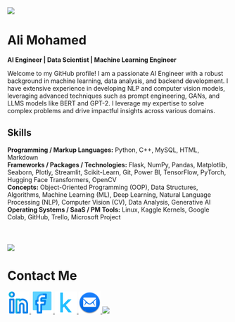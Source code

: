 <!--     Header -->
<img src="https://capsule-render.vercel.app/api?type=waving&color=gradient&height=200&section=header&text=Hello%20World!😁&fontSize=70&animation=blink&fontAlign=33&fontAlignY=30" />

<!--     Paragraph -->
<h1>Ali Mohamed</h1>
<p><strong> AI Engineer | Data Scientist | Machine Learning Engineer </strong></p>
<p>Welcome to my GitHub profile! I am a passionate AI Engineer with a robust background in machine learning, data analysis, and backend development. I have extensive experience in developing NLP and computer vision models, leveraging advanced techniques such as prompt engineering, GANs, and LLMS models like BERT and GPT-2. I leverage my expertise to solve complex problems and drive impactful insights across various domains.</p>

<h2>Skills</h2>
<div><strong>Programming / Markup Languages:</strong> Python, C++, MySQL, HTML, Markdown</div>
<div><strong>Frameworks / Packages / Technologies:</strong> Flask, NumPy, Pandas, Matplotlib, Seaborn, Plotly, Streamlit, Scikit-Learn, Git, Power BI, TensorFlow, PyTorch, Hugging Face Transformers, OpenCV</div>
<div><strong>Concepts:</strong> Object-Oriented Programming (OOP), Data Structures, Algorithms, Machine Learning (ML), Deep Learning, Natural Language Processing (NLP), Computer Vision (CV), Data Analysis, Generative AI</div>
<div><strong>Operating Systems / SaaS / PM Tools:</strong> Linux, Kaggle Kernels, Google Colab, GitHub, Trello, Microsoft Project</div>


<!--     Stats -->
<br>
<br>
<br> 
<a href="https://github.com/alim9hamed/convoychat">
  <img height=200 align="center" src="https://github-readme-stats.vercel.app/api/top-langs?username=alim9hamed&layout=compact&langs_count=8&card_width=500" />
</a>



<!--     Links -->
<h1>Contact Me</h1>
<a href="https://www.linkedin.com/in/ِali-mohamed-4218391b1">
  <img height="50" src="linkedin.png"/>
</a>
<a href="https://www.facebook.com/profile.php?id=100078176362609&mibextid=b06tZ0">
  <img height="50" src="facebook.png"/>
</a>
<a href="https://www.kaggle.com/alimohamed01">
  <img height="50" src="kaggle.png"/>
</a>
<a href="mailto:alim9hamem1000@gmail.com">
  <img height="50" src="email.png"/>
</a>

<!--     Footer -->
<img src="https://capsule-render.vercel.app/api?type=waving&color=gradient&height=100&section=footer&fontSize=70&animation=blink&fontAlign=33&fontAlignY=30" />
